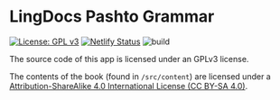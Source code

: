 # LingDocs Pashto Grammar

[![License: GPL v3](https://img.shields.io/badge/License-GPLv3-blue.svg)](https://www.gnu.org/licenses/gpl-3.0)
[![Netlify Status](https://api.netlify.com/api/v1/badges/150beb8b-aae1-4cef-a05c-2add5d8904f7/deploy-status)](https://app.netlify.com/sites/pashto-grammar/deploys)
![build](https://github.com/lingdocs/grammar.lingdocs.com/actions/workflows/main.yml/badge.svg)

The source code of this app is licensed under an GPLv3 license.

The contents of the book (found in `/src/content`) are licensed under a [Attribution-ShareAlike 4.0 International License (CC BY-SA 4.0)](
https://creativecommons.org/licenses/by-sa/4.0/).
